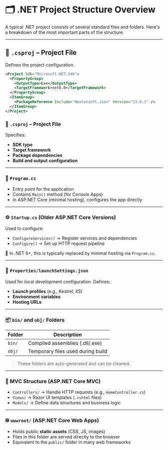 # 🗂️ .NET Project Structure Overview

A typical .NET project consists of several standard files and folders. Here's a breakdown of the most important parts of the structure.

---

## 📄 `.csproj` – Project File

Defines the project configuration.

```xml
<Project Sdk="Microsoft.NET.Sdk">
  <PropertyGroup>
    <OutputType>Exe</OutputType>
    <TargetFramework>net8.0</TargetFramework>
  </PropertyGroup>
  <ItemGroup>
    <PackageReference Include="Newtonsoft.Json" Version="13.0.1" />
  </ItemGroup>
</Project>
```
### 🧾 `.csproj` – Project File

Specifies:

- **SDK type**
- **Target framework**
- **Package dependencies**
- **Build and output configuration**

---

### 📌 `Program.cs`

- Entry point for the application
- Contains `Main()` method (for Console Apps)
- In ASP.NET Core (minimal hosting), configures the app directly

---

### ⚙️ `Startup.cs` (Older ASP.NET Core Versions)

Used to configure:

- `ConfigureServices()` → Register services and dependencies
- `Configure()` → Set up HTTP request pipeline

📌 In .NET 6+, this is typically replaced by minimal hosting via `Program.cs`.

---

### 🧭 `Properties/launchSettings.json`

Used for local development configuration. Defines:

- **Launch profiles** (e.g., Kestrel, IIS)
- **Environment variables**
- **Hosting URLs**

---

### 📦 `bin/` and `obj/` Folders

| Folder | Description                           |
|--------|---------------------------------------|
| `bin/` | Compiled assemblies (.dll/.exe)       |
| `obj/` | Temporary files used during build     |

> These folders are auto-generated and can be cleaned.

---

### 🧩 MVC Structure (ASP.NET Core MVC)

- `Controllers/` → Handle HTTP requests (e.g., `HomeController.cs`)
- `Views/` → Razor UI templates (`.cshtml` files)
- `Models/` → Define data structures and business logic

---

### 🌐 `wwwroot/` (ASP.NET Core Web Apps)

- Holds public **static assets** (CSS, JS, images)
- Files in this folder are served directly to the browser
- Equivalent to the `public/` folder in many web frameworks
